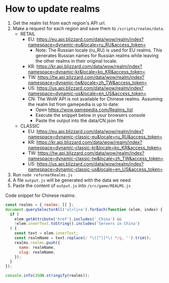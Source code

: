 # How to update realms

1. Get the realm list from each region's API url.
2. Make a request for each region and save them to `/scripts/realms/data`.
   - RETAIL
     - EU: https://eu.api.blizzard.com/data/wow/realm/index?namespace=dynamic-eu&locale=ru_RU&access_token=
       - Note: The Russian locale (ru_RU) is used for EU realms. This generates Russian names for Russian realms while leaving the other realms in their original locale.
     - KR: https://kr.api.blizzard.com/data/wow/realm/index?namespace=dynamic-kr&locale=ko_KR&access_token=
     - TW: https://tw.api.blizzard.com/data/wow/realm/index?namespace=dynamic-tw&locale=zh_TW&access_token=
     - US: https://us.api.blizzard.com/data/wow/realm/index?namespace=dynamic-us&locale=en_US&access_token=
     - CN: The WoW API is not available for Chinese realms. Assuming the realm list from gamepedia is up to date:
       - Open https://wow.gamepedia.com/Realms_list
       - Execute the snippet below in your browsers console
       - Paste the output into the data/CN.json file
   - CLASSIC
     - EU: https://eu.api.blizzard.com/data/wow/realm/index?namespace=dynamic-classic-eu&locale=ru_RU&access_token=
     - KR: https://kr.api.blizzard.com/data/wow/realm/index?namespace=dynamic-classic-kr&locale=ko_KR&access_token=
     - TW: https://tw.api.blizzard.com/data/wow/realm/index?namespace=dynamic-classic-tw&locale=zh_TW&access_token=
     - US: https://us.api.blizzard.com/data/wow/realm/index?namespace=dynamic-classic-us&locale=en_US&access_token=
3. Run `node reformatRealms.js`
4. A file `output.js` will be generated with the data we need
5. Paste the content of `output.js` into `/src/game/REALMS.js`

Code snippet for Chinese realms:

```js
const realms = { realms: [] };
document.querySelectorAll('ul>li>a').forEach(function (elem, index) {
  if (
    elem.getAttribute('href').includes('_China') &&
    !elem.innerText.toString().includes('Servers in China')
  ) {
    const text = elem.innerText;
    const realmName = text.replace(/ *\([^)]*\) */g, '').trim();
    realms.realms.push({
      name: realmName,
      slug: realmName,
    });
  }
});

console.info(JSON.stringify(realms));
```
